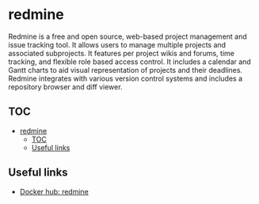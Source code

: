 # redmine

Redmine is a free and open source, web-based project management and issue tracking tool. It allows users to manage multiple projects and associated subprojects. It features per project wikis and forums, time tracking, and flexible role based access control. It includes a calendar and Gantt charts to aid visual representation of projects and their deadlines. Redmine integrates with various version control systems and includes a repository browser and diff viewer.

## TOC

- [redmine](#redmine)
  - [TOC](#toc)
  - [Useful links](#useful-links)

## Useful links

- [Docker hub: redmine](https://hub.docker.com/_/redmine)

